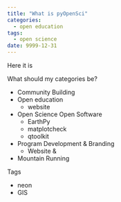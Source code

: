 ```yaml
---
title: "What is pyOpenSci"
categories:
  - open education
tags:
  - open science
date: 9999-12-31
---
```


Here it is

What should my categories be?

* Community Building
* Open education
  * website
* Open Science Open Software
  * EarthPy
  * matplotcheck
  * qtoolkit
* Program Development & Branding
  - Website &  
* Mountain Running  



Tags
* neon
* GIS
